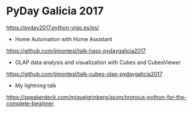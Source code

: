 # PyDay Galicia 2017

https://pyday2017.python-vigo.es/es/


* Home Automation with Home Assistant

https://github.com/jjmontesl/talk-hass-pydaygalicia2017


* OLAP data analysis and visualization with Cubes and CubesViewer

https://github.com/jjmontesl/talk-cubes-olap-pydaygalicia2017


* My lightning talk

https://speakerdeck.com/miguelgrinberg/asynchronous-python-for-the-complete-beginner
